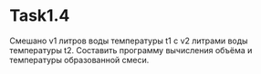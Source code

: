 # Task1.4
Смешано v1 литров воды температуры t1 с v2 литрами воды температуры t2. Составить программу вычисления объёма и температуры образованной смеси.
